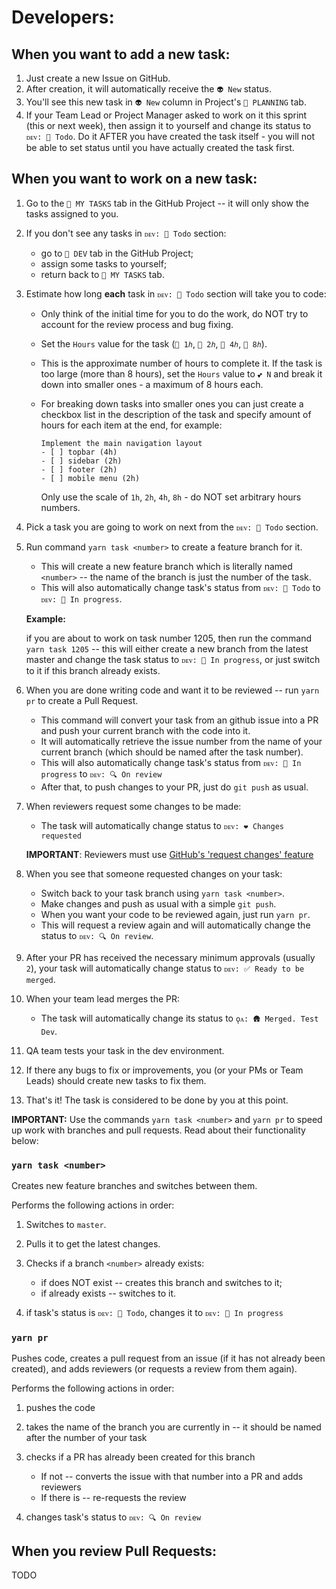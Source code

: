 # Developers:

## When you want to add a new task:

1. Just create a new Issue on GitHub.
2. After creation, it will automatically receive the `👽 New` status.
3. You'll see this new task in `👽 New` column in Project's `📅 𝙿𝙻𝙰𝙽𝙽𝙸𝙽𝙶` tab.
4. If your Team Lead or Project Manager asked to work on it this sprint (this or next week), then assign it to yourself and change its status to `ᴅᴇᴠ: 🎁 Todo`. Do it AFTER you have created the task itself - you will not be able to set status until you have actually created the task first.

## When you want to work on a new task:

1. Go to the `🧑 𝙼𝚈 𝚃𝙰𝚂𝙺𝚂` tab in the GitHub Project -- it will only show the tasks assigned to you.

2. If you don't see any tasks in `ᴅᴇᴠ: 🎁 Todo` section:

    - go to `🚀 𝙳𝙴𝚅` tab in the GitHub Project;
    - assign some tasks to yourself;
    - return back to `🧑 𝙼𝚈 𝚃𝙰𝚂𝙺𝚂` tab.

3. Estimate how long **each** task in `ᴅᴇᴠ: 🎁 Todo` section will take you to code:

    - Only think of the initial time for you to do the work, do NOT try to account for the review process and bug fixing.
    - Set the `Hours` value for the task (`🩵 𝟷ℎ`, `💚 𝟸ℎ`, `💛 𝟺ℎ`, `🧡 𝟾ℎ`).
    - This is the approximate number of hours to complete it. If the task is too large (more than 8 hours), set the `Hours` value to `💕 N` and break it down into smaller ones - a maximum of 8 hours each.
    - For breaking down tasks into smaller ones you can just create a checkbox list in the description of the task and specify amount of hours for each item at the end, for example:

        ```
        Implement the main navigation layout
        - [ ] topbar (4h)
        - [ ] sidebar (2h)
        - [ ] footer (2h)
        - [ ] mobile menu (2h)
        ```

        Only use the scale of `1h`, `2h`, `4h`, `8h` - do NOT set arbitrary hours numbers.

4. Pick a task you are going to work on next from the `ᴅᴇᴠ: 🎁 Todo` section.

5. Run command `yarn task <number>` to create a feature branch for it.

    - This will create a new feature branch which is literally named `<number>` -- the name of the branch is just the number of the task.
    - This will also automatically change task's status from `ᴅᴇᴠ: 🎁 Todo` to `ᴅᴇᴠ: 🚀 In progress`.

    **Example:**

    if you are about to work on task number 1205, then run the command `yarn task 1205` -- this will either create a new branch from the latest master and change the task status to `ᴅᴇᴠ: 🚀 In progress`, or just switch to it if this branch already exists.

6. When you are done writing code and want it to be reviewed -- run `yarn pr` to create a Pull Request.

    - This command will convert your task from an github issue into a PR and push your current branch with the code into it.
    - It will automatically retrieve the issue number from the name of your current branch (which should be named after the task number).
    - This will also automatically change task's status from `ᴅᴇᴠ: 🚀 In progress` to `ᴅᴇᴠ: 🔍 On review`
    - After that, to push changes to your PR, just do `git push` as usual.

7. When reviewers request some changes to be made:

    - The task will automatically change status to `ᴅᴇᴠ: ❤️ Changes requested`

    **IMPORTANT**: Reviewers must use [GitHub's 'request changes' feature](https://help.github.com/en/github/collaborating-with-issues-and-pull-requests/reviewing-proposed-changes-in-a-pull-request#submitting-your-review)

8. When you see that someone requested changes on your task:

    - Switch back to your task branch using `yarn task <number>`.
    - Make changes and push as usual with a simple `git push`.
    - When you want your code to be reviewed again, just run `yarn pr`.
    - This will request a review again and will automatically change the status to `ᴅᴇᴠ: 🔍 On review`.

9. After your PR has received the necessary minimum approvals (usually `2`), your task will automatically change status to `ᴅᴇᴠ: ✅ Ready to be merged`.

10. When your team lead merges the PR:

    - The task will automatically change its status to `ǫᴀ: 🛖 Merged. Test Dev`.

11. QA team tests your task in the dev environment.

12. If there any bugs to fix or improvements, you (or your PMs or Team Leads) should create new tasks to fix them.

13. That's it! The task is considered to be done by you at this point.

**IMPORTANT:** Use the commands `yarn task <number>` and `yarn pr` to speed up work with branches and pull requests. Read about their functionality below:

### `yarn task <number>`

Creates new feature branches and switches between them.

Performs the following actions in order:

1. Switches to `master`.
2. Pulls it to get the latest changes.
3. Checks if a branch `<number>` already exists:

    - if does NOT exist -- creates this branch and switches to it;
    - if already exists -- switches to it.

4. if task's status is `ᴅᴇᴠ: 🎁 Todo`, changes it to `ᴅᴇᴠ: 🚀 In progress`

### `yarn pr`

Pushes code, creates a pull request from an issue (if it has not already been created), and adds reviewers (or requests a review from them again).

Performs the following actions in order:

1. pushes the code
2. takes the name of the branch you are currently in -- it should be named after the number of your task
3. checks if a PR has already been created for this branch

    - If not -- converts the issue with that number into a PR and adds reviewers
    - If there is -- re-requests the review

4. changes task's status to `ᴅᴇᴠ: 🔍 On review`

## When you review Pull Requests:

TODO
